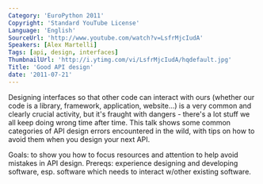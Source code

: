 ```yaml
---
Category: 'EuroPython 2011'
Copyright: 'Standard YouTube License'
Language: 'English'
SourceUrl: 'http://www.youtube.com/watch?v=LsfrMjcIudA'
Speakers: [Alex Martelli]
Tags: [api, design, interfaces]
ThumbnailUrl: 'http://i.ytimg.com/vi/LsfrMjcIudA/hqdefault.jpg'
Title: 'Good API design'
date: '2011-07-21'
---
```

Designing interfaces so that other code can interact with ours (whether our
code is a library, framework, application, website…) is a very common and
clearly crucial activity, but it's fraught with dangers - there's a lot stuff
we all keep doing wrong time after time. This talk shows some common
categories of API design errors encountered in the wild, with tips on how to
avoid them when you design your next API.

Goals: to show you how to focus resources and attention to help avoid mistakes
in API design. Prereqs: experience designing and developing software, esp.
software which needs to interact w/other existing software.
